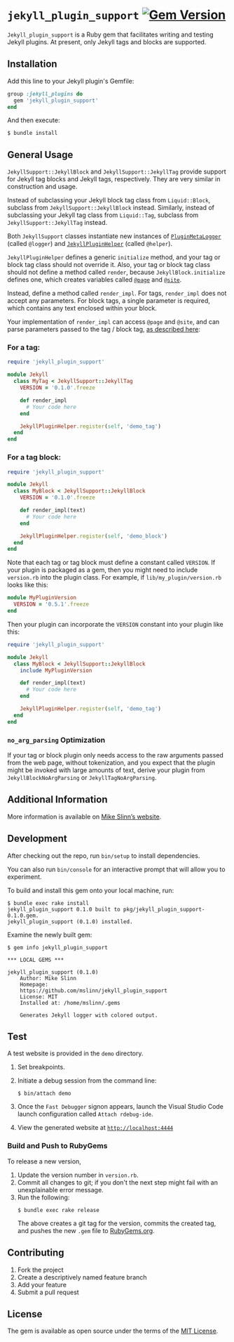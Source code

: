 `jekyll_plugin_support`
[![Gem Version](https://badge.fury.io/rb/jekyll_plugin_support.svg)](https://badge.fury.io/rb/jekyll_plugin_support)
===========

`Jekyll_plugin_support` is a Ruby gem that facilitates writing and testing Jekyll plugins.
At present, only Jekyll tags and blocks are supported.

## Installation

Add this line to your Jekyll plugin's Gemfile:

```ruby
group :jekyll_plugins do
  gem 'jekyll_plugin_support'
end
```

And then execute:

    $ bundle install

## General Usage
`JekyllSupport::JekyllBlock` and `JekyllSupport::JekyllTag`
provide support for Jekyll tag blocks and Jekyll tags, respectively.
They are very similar in construction and usage.

Instead of subclassing your Jekyll block tag class from `Liquid::Block`,
subclass from `JekyllSupport::JekyllBlock` instead.
Similarly, instead of subclassing your Jekyll tag class from `Liquid::Tag`,
subclass from `JekyllSupport::JekyllTag` instead.

Both `JekyllSupport` classes instantiate new instances of
[`PluginMetaLogger`](https://github.com/mslinn/jekyll_plugin_logger) (called `@logger`) and
[`JekyllPluginHelper`](lib/jekyll_plugin_support_helper.rb) (called `@helper`).

`JekyllPluginHelper` defines a generic `initialize` method,
and your tag or block tag class should not override it.
Also, your tag or block tag class should not define a method called `render`,
because `JekyllBlock.initialize` defines one, which creates variables called
[`@page`](https://jekyllrb.com/docs/variables/#page-variables) and
[`@site`](https://jekyllrb.com/docs/variables/#site-variables).

Instead, define a method called `render_impl`.
For tags, `render_impl` does not accept any parameters.
For block tags, a single parameter is required, which contains any text enclosed within your block.

Your implementation of `render_impl` can access `@page` and `@site`,
and can parse parameters passed to the tag / block tag, [as described here](https://mslinn.com/jekyll/10100-jekyll-plugin-background.html#params):

### For a tag:
```ruby
require 'jekyll_plugin_support'

module Jekyll
  class MyTag < JekyllSupport::JekyllTag
    VERSION = '0.1.0'.freeze

    def render_impl
      # Your code here
    end

    JekyllPluginHelper.register(self, 'demo_tag')
  end
end
```

### For a tag block:
```ruby
require 'jekyll_plugin_support'

module Jekyll
  class MyBlock < JekyllSupport::JekyllBlock
    VERSION = '0.1.0'.freeze

    def render_impl(text)
      # Your code here
    end

    JekyllPluginHelper.register(self, 'demo_block')
  end
end
```

Note that each tag or tag block must define a constant called `VERSION`.
If your plugin is packaged as a gem, then you might need to include `version.rb` into the plugin class.
For example, if `lib/my_plugin/version.rb` looks like this:

```ruby
module MyPluginVersion
  VERSION = '0.5.1'.freeze
end
```

Then your plugin can incorporate the `VERSION` constant into your plugin like this:
```ruby
require 'jekyll_plugin_support'

module Jekyll
  class MyBlock < JekyllSupport::JekyllBlock
    include MyPluginVersion

    def render_impl(text)
      # Your code here
    end

    JekyllPluginHelper.register(self, 'demo_tag')
  end
end
```

### `no_arg_parsing` Optimization
If your tag or block plugin only needs access to the raw arguments passed from the web page,
without tokenization, and you expect that the plugin might be invoked with large amounts of text,
derive your plugin from `JekyllBlockNoArgParsing` or `JekyllTagNoArgParsing`.


## Additional Information
More information is available on
[Mike Slinn&rsquo;s website](https://www.mslinn.com/blog/2020/10/03/jekyll-plugins.html).


## Development

After checking out the repo, run `bin/setup` to install dependencies.

You can also run `bin/console` for an interactive prompt that will allow you to experiment.


To build and install this gem onto your local machine, run:
```shell
$ bundle exec rake install
jekyll_plugin_support 0.1.0 built to pkg/jekyll_plugin_support-0.1.0.gem.
jekyll_plugin_support (0.1.0) installed.
```

Examine the newly built gem:
```shell
$ gem info jekyll_plugin_support

*** LOCAL GEMS ***

jekyll_plugin_support (0.1.0)
    Author: Mike Slinn
    Homepage:
    https://github.com/mslinn/jekyll_plugin_support
    License: MIT
    Installed at: /home/mslinn/.gems

    Generates Jekyll logger with colored output.
```


## Test
A test website is provided in the `demo` directory.
 1. Set breakpoints.

 2. Initiate a debug session from the command line:
    ```shell
    $ bin/attach demo
    ```

  3. Once the `Fast Debugger` signon appears, launch the Visual Studio Code launch configuration called `Attach rdebug-ide`.

  4. View the generated website at [`http://localhost:4444`](http://localhost:4444)


### Build and Push to RubyGems
To release a new version,
  1. Update the version number in `version.rb`.
  2. Commit all changes to git; if you don't the next step might fail with an unexplainable error message.
  3. Run the following:
     ```shell
     $ bundle exec rake release
     ```
     The above creates a git tag for the version, commits the created tag,
     and pushes the new `.gem` file to [RubyGems.org](https://rubygems.org).


## Contributing

1. Fork the project
2. Create a descriptively named feature branch
3. Add your feature
4. Submit a pull request


## License

The gem is available as open source under the terms of the [MIT License](https://opensource.org/licenses/MIT).
